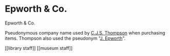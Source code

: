 # Epworth & Co.

Epworth & Co.

Pseudonymous company name used by [C.J.S. Thompson](https://github.com/wellcomecollection/transcribe-wellcome/tree/368a9d9576a31981df105164e111c069f85fcb08/researching-the-museum-and-library/organisations/Thompson,%20Charles%20John%20Samuel/README.md) when purchasing items. Thompson also used the pseudonym "[J. Epworth](https://github.com/wellcomecollection/transcribe-wellcome/tree/368a9d9576a31981df105164e111c069f85fcb08/researching-the-museum-and-library/organisations/Epworth,%20J.)".

\[\[library staff\]\] \[\[museum staff\]\]

